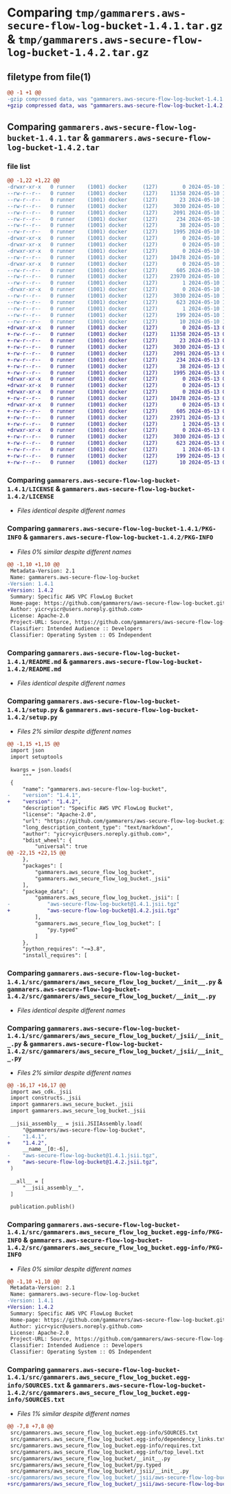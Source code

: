 # Comparing `tmp/gammarers.aws-secure-flow-log-bucket-1.4.1.tar.gz` & `tmp/gammarers.aws-secure-flow-log-bucket-1.4.2.tar.gz`

## filetype from file(1)

```diff
@@ -1 +1 @@
-gzip compressed data, was "gammarers.aws-secure-flow-log-bucket-1.4.1.tar", last modified: Fri May 10 11:55:18 2024, max compression
+gzip compressed data, was "gammarers.aws-secure-flow-log-bucket-1.4.2.tar", last modified: Mon May 13 07:39:21 2024, max compression
```

## Comparing `gammarers.aws-secure-flow-log-bucket-1.4.1.tar` & `gammarers.aws-secure-flow-log-bucket-1.4.2.tar`

### file list

```diff
@@ -1,22 +1,22 @@
-drwxr-xr-x   0 runner    (1001) docker     (127)        0 2024-05-10 11:55:18.330806 gammarers.aws-secure-flow-log-bucket-1.4.1/
--rw-r--r--   0 runner    (1001) docker     (127)    11358 2024-05-10 11:55:07.000000 gammarers.aws-secure-flow-log-bucket-1.4.1/LICENSE
--rw-r--r--   0 runner    (1001) docker     (127)       23 2024-05-10 11:55:07.000000 gammarers.aws-secure-flow-log-bucket-1.4.1/MANIFEST.in
--rw-r--r--   0 runner    (1001) docker     (127)     3030 2024-05-10 11:55:18.326806 gammarers.aws-secure-flow-log-bucket-1.4.1/PKG-INFO
--rw-r--r--   0 runner    (1001) docker     (127)     2091 2024-05-10 11:55:07.000000 gammarers.aws-secure-flow-log-bucket-1.4.1/README.md
--rw-r--r--   0 runner    (1001) docker     (127)      234 2024-05-10 11:55:07.000000 gammarers.aws-secure-flow-log-bucket-1.4.1/pyproject.toml
--rw-r--r--   0 runner    (1001) docker     (127)       38 2024-05-10 11:55:18.330806 gammarers.aws-secure-flow-log-bucket-1.4.1/setup.cfg
--rw-r--r--   0 runner    (1001) docker     (127)     1995 2024-05-10 11:55:07.000000 gammarers.aws-secure-flow-log-bucket-1.4.1/setup.py
-drwxr-xr-x   0 runner    (1001) docker     (127)        0 2024-05-10 11:55:18.326806 gammarers.aws-secure-flow-log-bucket-1.4.1/src/
-drwxr-xr-x   0 runner    (1001) docker     (127)        0 2024-05-10 11:55:18.326806 gammarers.aws-secure-flow-log-bucket-1.4.1/src/gammarers/
-drwxr-xr-x   0 runner    (1001) docker     (127)        0 2024-05-10 11:55:18.326806 gammarers.aws-secure-flow-log-bucket-1.4.1/src/gammarers/aws_secure_flow_log_bucket/
--rw-r--r--   0 runner    (1001) docker     (127)    10478 2024-05-10 11:55:07.000000 gammarers.aws-secure-flow-log-bucket-1.4.1/src/gammarers/aws_secure_flow_log_bucket/__init__.py
-drwxr-xr-x   0 runner    (1001) docker     (127)        0 2024-05-10 11:55:18.326806 gammarers.aws-secure-flow-log-bucket-1.4.1/src/gammarers/aws_secure_flow_log_bucket/_jsii/
--rw-r--r--   0 runner    (1001) docker     (127)      605 2024-05-10 11:55:07.000000 gammarers.aws-secure-flow-log-bucket-1.4.1/src/gammarers/aws_secure_flow_log_bucket/_jsii/__init__.py
--rw-r--r--   0 runner    (1001) docker     (127)    23970 2024-05-10 11:55:07.000000 gammarers.aws-secure-flow-log-bucket-1.4.1/src/gammarers/aws_secure_flow_log_bucket/_jsii/aws-secure-flow-log-bucket@1.4.1.jsii.tgz
--rw-r--r--   0 runner    (1001) docker     (127)        1 2024-05-10 11:55:07.000000 gammarers.aws-secure-flow-log-bucket-1.4.1/src/gammarers/aws_secure_flow_log_bucket/py.typed
-drwxr-xr-x   0 runner    (1001) docker     (127)        0 2024-05-10 11:55:18.326806 gammarers.aws-secure-flow-log-bucket-1.4.1/src/gammarers.aws_secure_flow_log_bucket.egg-info/
--rw-r--r--   0 runner    (1001) docker     (127)     3030 2024-05-10 11:55:18.000000 gammarers.aws-secure-flow-log-bucket-1.4.1/src/gammarers.aws_secure_flow_log_bucket.egg-info/PKG-INFO
--rw-r--r--   0 runner    (1001) docker     (127)      623 2024-05-10 11:55:18.000000 gammarers.aws-secure-flow-log-bucket-1.4.1/src/gammarers.aws_secure_flow_log_bucket.egg-info/SOURCES.txt
--rw-r--r--   0 runner    (1001) docker     (127)        1 2024-05-10 11:55:18.000000 gammarers.aws-secure-flow-log-bucket-1.4.1/src/gammarers.aws_secure_flow_log_bucket.egg-info/dependency_links.txt
--rw-r--r--   0 runner    (1001) docker     (127)      199 2024-05-10 11:55:18.000000 gammarers.aws-secure-flow-log-bucket-1.4.1/src/gammarers.aws_secure_flow_log_bucket.egg-info/requires.txt
--rw-r--r--   0 runner    (1001) docker     (127)       10 2024-05-10 11:55:18.000000 gammarers.aws-secure-flow-log-bucket-1.4.1/src/gammarers.aws_secure_flow_log_bucket.egg-info/top_level.txt
+drwxr-xr-x   0 runner    (1001) docker     (127)        0 2024-05-13 07:39:21.456762 gammarers.aws-secure-flow-log-bucket-1.4.2/
+-rw-r--r--   0 runner    (1001) docker     (127)    11358 2024-05-13 07:39:10.000000 gammarers.aws-secure-flow-log-bucket-1.4.2/LICENSE
+-rw-r--r--   0 runner    (1001) docker     (127)       23 2024-05-13 07:39:10.000000 gammarers.aws-secure-flow-log-bucket-1.4.2/MANIFEST.in
+-rw-r--r--   0 runner    (1001) docker     (127)     3030 2024-05-13 07:39:21.456762 gammarers.aws-secure-flow-log-bucket-1.4.2/PKG-INFO
+-rw-r--r--   0 runner    (1001) docker     (127)     2091 2024-05-13 07:39:10.000000 gammarers.aws-secure-flow-log-bucket-1.4.2/README.md
+-rw-r--r--   0 runner    (1001) docker     (127)      234 2024-05-13 07:39:10.000000 gammarers.aws-secure-flow-log-bucket-1.4.2/pyproject.toml
+-rw-r--r--   0 runner    (1001) docker     (127)       38 2024-05-13 07:39:21.456762 gammarers.aws-secure-flow-log-bucket-1.4.2/setup.cfg
+-rw-r--r--   0 runner    (1001) docker     (127)     1995 2024-05-13 07:39:10.000000 gammarers.aws-secure-flow-log-bucket-1.4.2/setup.py
+drwxr-xr-x   0 runner    (1001) docker     (127)        0 2024-05-13 07:39:21.452762 gammarers.aws-secure-flow-log-bucket-1.4.2/src/
+drwxr-xr-x   0 runner    (1001) docker     (127)        0 2024-05-13 07:39:21.452762 gammarers.aws-secure-flow-log-bucket-1.4.2/src/gammarers/
+drwxr-xr-x   0 runner    (1001) docker     (127)        0 2024-05-13 07:39:21.456762 gammarers.aws-secure-flow-log-bucket-1.4.2/src/gammarers/aws_secure_flow_log_bucket/
+-rw-r--r--   0 runner    (1001) docker     (127)    10478 2024-05-13 07:39:10.000000 gammarers.aws-secure-flow-log-bucket-1.4.2/src/gammarers/aws_secure_flow_log_bucket/__init__.py
+drwxr-xr-x   0 runner    (1001) docker     (127)        0 2024-05-13 07:39:21.456762 gammarers.aws-secure-flow-log-bucket-1.4.2/src/gammarers/aws_secure_flow_log_bucket/_jsii/
+-rw-r--r--   0 runner    (1001) docker     (127)      605 2024-05-13 07:39:10.000000 gammarers.aws-secure-flow-log-bucket-1.4.2/src/gammarers/aws_secure_flow_log_bucket/_jsii/__init__.py
+-rw-r--r--   0 runner    (1001) docker     (127)    23971 2024-05-13 07:39:10.000000 gammarers.aws-secure-flow-log-bucket-1.4.2/src/gammarers/aws_secure_flow_log_bucket/_jsii/aws-secure-flow-log-bucket@1.4.2.jsii.tgz
+-rw-r--r--   0 runner    (1001) docker     (127)        1 2024-05-13 07:39:10.000000 gammarers.aws-secure-flow-log-bucket-1.4.2/src/gammarers/aws_secure_flow_log_bucket/py.typed
+drwxr-xr-x   0 runner    (1001) docker     (127)        0 2024-05-13 07:39:21.452762 gammarers.aws-secure-flow-log-bucket-1.4.2/src/gammarers.aws_secure_flow_log_bucket.egg-info/
+-rw-r--r--   0 runner    (1001) docker     (127)     3030 2024-05-13 07:39:21.000000 gammarers.aws-secure-flow-log-bucket-1.4.2/src/gammarers.aws_secure_flow_log_bucket.egg-info/PKG-INFO
+-rw-r--r--   0 runner    (1001) docker     (127)      623 2024-05-13 07:39:21.000000 gammarers.aws-secure-flow-log-bucket-1.4.2/src/gammarers.aws_secure_flow_log_bucket.egg-info/SOURCES.txt
+-rw-r--r--   0 runner    (1001) docker     (127)        1 2024-05-13 07:39:21.000000 gammarers.aws-secure-flow-log-bucket-1.4.2/src/gammarers.aws_secure_flow_log_bucket.egg-info/dependency_links.txt
+-rw-r--r--   0 runner    (1001) docker     (127)      199 2024-05-13 07:39:21.000000 gammarers.aws-secure-flow-log-bucket-1.4.2/src/gammarers.aws_secure_flow_log_bucket.egg-info/requires.txt
+-rw-r--r--   0 runner    (1001) docker     (127)       10 2024-05-13 07:39:21.000000 gammarers.aws-secure-flow-log-bucket-1.4.2/src/gammarers.aws_secure_flow_log_bucket.egg-info/top_level.txt
```

### Comparing `gammarers.aws-secure-flow-log-bucket-1.4.1/LICENSE` & `gammarers.aws-secure-flow-log-bucket-1.4.2/LICENSE`

 * *Files identical despite different names*

### Comparing `gammarers.aws-secure-flow-log-bucket-1.4.1/PKG-INFO` & `gammarers.aws-secure-flow-log-bucket-1.4.2/PKG-INFO`

 * *Files 0% similar despite different names*

```diff
@@ -1,10 +1,10 @@
 Metadata-Version: 2.1
 Name: gammarers.aws-secure-flow-log-bucket
-Version: 1.4.1
+Version: 1.4.2
 Summary: Specific AWS VPC FlowLog Bucket
 Home-page: https://github.com/gammarers/aws-secure-flow-log-bucket.git
 Author: yicr<yicr@users.noreply.github.com>
 License: Apache-2.0
 Project-URL: Source, https://github.com/gammarers/aws-secure-flow-log-bucket.git
 Classifier: Intended Audience :: Developers
 Classifier: Operating System :: OS Independent
```

### Comparing `gammarers.aws-secure-flow-log-bucket-1.4.1/README.md` & `gammarers.aws-secure-flow-log-bucket-1.4.2/README.md`

 * *Files identical despite different names*

### Comparing `gammarers.aws-secure-flow-log-bucket-1.4.1/setup.py` & `gammarers.aws-secure-flow-log-bucket-1.4.2/setup.py`

 * *Files 2% similar despite different names*

```diff
@@ -1,15 +1,15 @@
 import json
 import setuptools
 
 kwargs = json.loads(
     """
 {
     "name": "gammarers.aws-secure-flow-log-bucket",
-    "version": "1.4.1",
+    "version": "1.4.2",
     "description": "Specific AWS VPC FlowLog Bucket",
     "license": "Apache-2.0",
     "url": "https://github.com/gammarers/aws-secure-flow-log-bucket.git",
     "long_description_content_type": "text/markdown",
     "author": "yicr<yicr@users.noreply.github.com>",
     "bdist_wheel": {
         "universal": true
@@ -22,15 +22,15 @@
     },
     "packages": [
         "gammarers.aws_secure_flow_log_bucket",
         "gammarers.aws_secure_flow_log_bucket._jsii"
     ],
     "package_data": {
         "gammarers.aws_secure_flow_log_bucket._jsii": [
-            "aws-secure-flow-log-bucket@1.4.1.jsii.tgz"
+            "aws-secure-flow-log-bucket@1.4.2.jsii.tgz"
         ],
         "gammarers.aws_secure_flow_log_bucket": [
             "py.typed"
         ]
     },
     "python_requires": "~=3.8",
     "install_requires": [
```

### Comparing `gammarers.aws-secure-flow-log-bucket-1.4.1/src/gammarers/aws_secure_flow_log_bucket/__init__.py` & `gammarers.aws-secure-flow-log-bucket-1.4.2/src/gammarers/aws_secure_flow_log_bucket/__init__.py`

 * *Files identical despite different names*

### Comparing `gammarers.aws-secure-flow-log-bucket-1.4.1/src/gammarers/aws_secure_flow_log_bucket/_jsii/__init__.py` & `gammarers.aws-secure-flow-log-bucket-1.4.2/src/gammarers/aws_secure_flow_log_bucket/_jsii/__init__.py`

 * *Files 2% similar despite different names*

```diff
@@ -16,17 +16,17 @@
 import aws_cdk._jsii
 import constructs._jsii
 import gammarers.aws_secure_bucket._jsii
 import gammarers.aws_secure_log_bucket._jsii
 
 __jsii_assembly__ = jsii.JSIIAssembly.load(
     "@gammarers/aws-secure-flow-log-bucket",
-    "1.4.1",
+    "1.4.2",
     __name__[0:-6],
-    "aws-secure-flow-log-bucket@1.4.1.jsii.tgz",
+    "aws-secure-flow-log-bucket@1.4.2.jsii.tgz",
 )
 
 __all__ = [
     "__jsii_assembly__",
 ]
 
 publication.publish()
```

### Comparing `gammarers.aws-secure-flow-log-bucket-1.4.1/src/gammarers.aws_secure_flow_log_bucket.egg-info/PKG-INFO` & `gammarers.aws-secure-flow-log-bucket-1.4.2/src/gammarers.aws_secure_flow_log_bucket.egg-info/PKG-INFO`

 * *Files 0% similar despite different names*

```diff
@@ -1,10 +1,10 @@
 Metadata-Version: 2.1
 Name: gammarers.aws-secure-flow-log-bucket
-Version: 1.4.1
+Version: 1.4.2
 Summary: Specific AWS VPC FlowLog Bucket
 Home-page: https://github.com/gammarers/aws-secure-flow-log-bucket.git
 Author: yicr<yicr@users.noreply.github.com>
 License: Apache-2.0
 Project-URL: Source, https://github.com/gammarers/aws-secure-flow-log-bucket.git
 Classifier: Intended Audience :: Developers
 Classifier: Operating System :: OS Independent
```

### Comparing `gammarers.aws-secure-flow-log-bucket-1.4.1/src/gammarers.aws_secure_flow_log_bucket.egg-info/SOURCES.txt` & `gammarers.aws-secure-flow-log-bucket-1.4.2/src/gammarers.aws_secure_flow_log_bucket.egg-info/SOURCES.txt`

 * *Files 1% similar despite different names*

```diff
@@ -7,8 +7,8 @@
 src/gammarers.aws_secure_flow_log_bucket.egg-info/SOURCES.txt
 src/gammarers.aws_secure_flow_log_bucket.egg-info/dependency_links.txt
 src/gammarers.aws_secure_flow_log_bucket.egg-info/requires.txt
 src/gammarers.aws_secure_flow_log_bucket.egg-info/top_level.txt
 src/gammarers/aws_secure_flow_log_bucket/__init__.py
 src/gammarers/aws_secure_flow_log_bucket/py.typed
 src/gammarers/aws_secure_flow_log_bucket/_jsii/__init__.py
-src/gammarers/aws_secure_flow_log_bucket/_jsii/aws-secure-flow-log-bucket@1.4.1.jsii.tgz
+src/gammarers/aws_secure_flow_log_bucket/_jsii/aws-secure-flow-log-bucket@1.4.2.jsii.tgz
```

